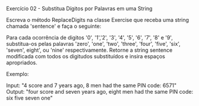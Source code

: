 ﻿Exercício 02 - Substitua Dígitos por Palavras em uma String

Escreva o método ReplaceDigits na classe Exercise que receba uma string chamada 'sentence' e faça o seguinte:

Para cada ocorrência de digitos '0', '1','2', '3', '4', '5', '6', '7', '8' e '9', substitua-os pelas palavras 'zero', 'one', 'two', 'three', 'four', 'five', 'six', 'seven', eight', ou 'nine' respectivamente. Retorne a string sentence modificada com todos os digitudos substituídos e insira espaços apropriados.

Exemplo:

Input: "4 score and 7 years ago, 8 men had the same PIN code: 6571"
Output: "four score and seven years ago, eight men had the same PIN code: six five seven one"
